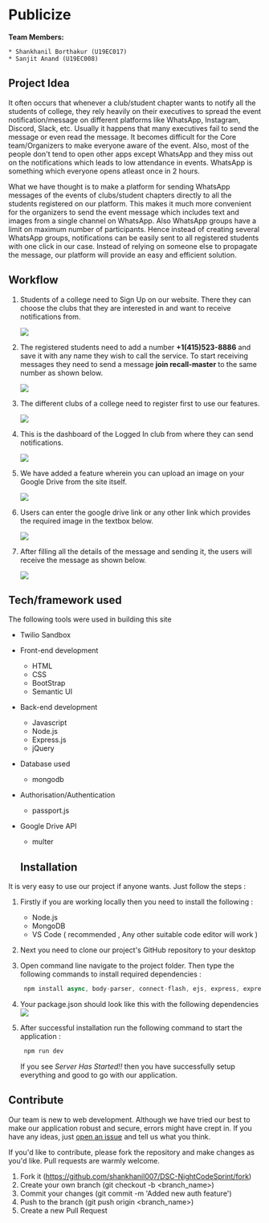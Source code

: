 # Publicize

**Team Members:** 

    * Shankhanil Borthakur (U19EC017)
    * Sanjit Anand (U19EC008)

## Project Idea

It often occurs that whenever a club/student chapter wants to notify all the students of college, they rely heavily on their executives to spread the event notification/message on different platforms like WhatsApp, Instagram, Discord, Slack, etc. 
Usually it happens that many executives fail to send the message or even read the message. It becomes difficult for the Core team/Organizers to make everyone aware of the event. Also, most of the people don't tend to open other apps except WhatsApp and they miss out on the notifications which leads to low attendance in events. WhatsApp is something which everyone opens atleast once in 2 hours. 

What we have thought is to make a platform for sending WhatsApp messages of the events of clubs/student chapters directly to all the students registered on our platform. 
This makes it much more convenient for the organizers to send the event message which includes text and images from a single channel on WhatsApp. Also WhatsApp groups have a limit on maximum number of participants. Hence instead of creating several WhatsApp groups, notifications can be easily sent to all registered students with one click in our case. Instead of relying on someone else to propagate the message, our platform will provide an easy and efficient solution.



## Workflow

1. Students of a college need to Sign Up on our website. There they can choose the clubs that they are interested in and want to receive notifications from.

    ![](images/1.PNG)
  
  
2. The registered students need to add a number **+1(415)523-8886** and save it with any name they wish to call the service. To start receiving messages they need to send a message **join recall-master** to the same number as shown below. 

    ![](images/whapp1.jpeg)


3. The different clubs of a college need to register first to use our features.

    ![](images/2.PNG)
    

4. This is the dashboard of the Logged In club from where they can send notifications.

    ![](images/ss4.png)
  

5. We have added a feature wherein you can upload an image on your Google Drive from the site itself.

    ![](images/4.PNG)

6. Users can enter the google drive link or any other link which provides the required image in the textbox below.

    ![](images/5.PNG)

7. After filling all the details of the message and sending it, the users will receive the message as shown below.

    ![](images/whapp2.jpeg)




## Tech/framework used
The following tools were used in building this site
* Twilio Sandbox
* Front-end development
  * HTML
  * CSS
  * BootStrap 
  * Semantic UI
  
* Back-end development
  * Javascript
  * Node.js
  * Express.js
  * jQuery
  
* Database used
  * mongodb
  
* Authorisation/Authentication
  * passport.js
  
* Google Drive API 
  * multer
  
  
  
  
  ## Installation
It is very easy to use our project if anyone wants. Just follow the steps :

1. Firstly if you are working locally then you need to install the following :
    * Node.js
    * MongoDB
    * VS Code ( recommended , Any other suitable code editor will work )
  
2. Next you need to clone our project's GitHub repository to your desktop 

3. Open command line navigate to the project folder. Then type the following commands to install required dependencies :
     ```javascript
      npm install async, body-parser, connect-flash, ejs, express, express-session, locus, method-override, mongoose, passport, passport-     local, passport-local-mongoose, puppeteer, request, multer, googleapis --save
     ```
4. Your package.json should look like this with the following dependencies
    ![](images/package-json.png)
    

     
6. After successful installation run the following command to start the application :
      ```javascript
       npm run dev
      ```
   If you see *Server Has Started!!* then you have successfully setup everything and good to go with our application.



## Contribute
Our team is new to web development. Although we have tried our best to make our application robust and secure, errors might have crept in. If you have any ideas, just [open an issue](https://github.com/shankhanil007/DSC-NightCodeSprint/issues) and tell us what you think.

If you'd like to contribute, please fork the repository and make changes as you'd like. Pull requests are warmly welcome.

  1. Fork it (https://github.com/shankhanil007/DSC-NightCodeSprint/fork)
  2. Create your own branch (git checkout -b <branch_name>)
  3. Commit your changes (git commit -m 'Added new auth feature')
  4. Push to the branch (git push origin <branch_name>)
  5. Create a new Pull Request
